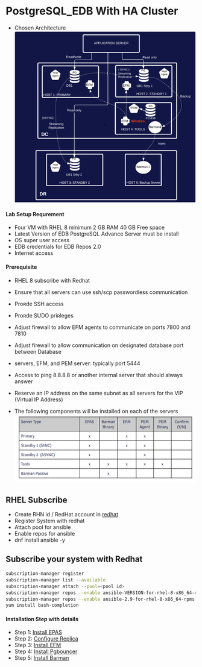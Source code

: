 # PostgreSQL_EDB With HA Cluster 

- Chosen Architecture
![Architecture](ss/prereq_arch.png)

#### Lab Setup Requrement 
- Four VM with RHEL 8 minimum 2 GB RAM 40 GB Free space 
- Latest Version of EDB PostgreSQL Advance Server must be install
- OS super user access 
- EDB credentials for EDB Repos 2.0
- Internet access 

#### Prerequisite
- RHEL 8 subscribe with Redhat 
- Ensure that all servers can use ssh/scp passwordless communication
- Proʀde SSH access
- Proʀde SUDO priʀleges
- Adjust firewall to allow EFM agents to communicate on ports 7800 and 7810
- Adjust firewall to allow communication on designated database port between Database
- servers, EFM, and PEM server: typically port 5444
- Access to ping 8.8.8.8 or another internal server that should always answer
- Reserve an IP address on the same subnet as all servers for the VIP (Virtual IP Address)

- The following components will be installed on each of the servers
![Components](ss/prereq1.png)


## RHEL Subscribe

-   Create RHN id / RedHat account in [redhat](https://www.redhat.com/)
-   Register System with redhat
-   Attach pool for ansible
-   Enable repos for ansible
-   dnf install ansible -y

## Subscribe your system with Redhat
```sh
subscription-manager register
subscription-manager list --available
subscription-manager attach --pool=<pool id>
subscription-manager repos --enable ansible-VERSION-for-rhel-8-x86_64-rpms
subscription-manager repos --enable ansible-2.9-for-rhel-8-x86_64-rpms
yum install bash-completion
```

#### Installation Step with details 
- Step 1: [Install EPAS](https://github.com/oralinnet/PostgreSQL_EDB/blob/main/Install/Install_EPAS.md)
- Step 2: [Configure Replica](https://github.com/oralinnet/PostgreSQL_EDB/blob/main/Install/EPAS_Replica.md)
- Step 3: [Install EFM](https://github.com/oralinnet/PostgreSQL_EDB/blob/main/Install/EFM_Install.md)
- Step 4: [Install Pgbouncer](https://github.com/oralinnet/PostgreSQL_EDB/blob/main/Install/EDB_Pgbouncer_Install.md)
- Step 5: [Install Barman](https://github.com/oralinnet/PostgreSQL_EDB/blob/main/Install/Barman_install.md)

